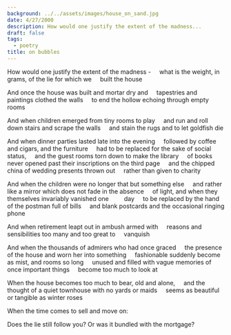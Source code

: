 ```yaml
---
background: ../../assets/images/house_on_sand.jpg
date: 4/27/2000
description: How would one justify the extent of the madness...
draft: false
tags:
  - poetry
title: on bubbles
---
```


How would one justify the extent of the madness -
    what is the weight, in grams, of the lie for which we
    built the house

And once the house was built and mortar dry and
    tapestries and paintings clothed the walls
    to end the hollow echoing through empty rooms

And when children emerged from tiny rooms to play
    and run and roll down stairs and scrape the walls
    and stain the rugs and to let goldfish die

And when dinner parties lasted late into the evening
    followed by coffee and cigars, and the furniture
    had to be replaced for the sake of social status,
    and the guest rooms torn down to make the library
    of books never opened past their inscriptions on the third page
    and the chipped china of wedding presents thrown out
    rather than given to charity

And when the children were no longer that but something else
    and rather like a mirror which does not fade in the absence
    of light, and when they themselves invariably vanished one
        day
    to be replaced by the hand of the postman full of bills
    and blank postcards and the occasional ringing phone

And when retirement leapt out in ambush armed with
    reasons and sensibilities too many and too great to
    vanquish

And when the thousands of admirers who had once graced
    the presence of the house and worn her into something
    fashionable suddenly become as mist, and rooms so long
    unused and filled with vague memories of once important things
    become too much to look at

When the house becomes too much to bear, old and alone,
    and the thought of a quiet townhouse with no yards or maids
    seems as beautiful or tangible as winter roses

When the time comes to sell and move on:

Does the lie still follow you? Or was it bundled with the mortgage?
